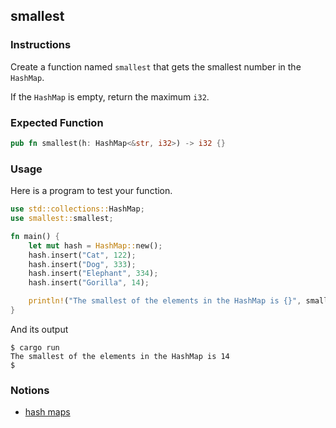 ## smallest

### Instructions

Create a function named `smallest` that gets the smallest number in the `HashMap`.

If the `HashMap` is empty, return the maximum `i32`.

### Expected Function

```rust
pub fn smallest(h: HashMap<&str, i32>) -> i32 {}
```

### Usage

Here is a program to test your function.

```rust
use std::collections::HashMap;
use smallest::smallest;

fn main() {
    let mut hash = HashMap::new();
    hash.insert("Cat", 122);
    hash.insert("Dog", 333);
    hash.insert("Elephant", 334);
    hash.insert("Gorilla", 14);

    println!("The smallest of the elements in the HashMap is {}", smallest(hash));
}
```

And its output

```console
$ cargo run
The smallest of the elements in the HashMap is 14
$
```

### Notions

- [hash maps](https://doc.rust-lang.org/book/ch08-03-hash-maps.html)

